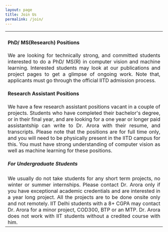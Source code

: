 ```yaml
---
layout: page
title: Join Us
permalink: /join/
---
```


<table style="" align="center"> <tr><td><div align="justify" class="style-paragraph">

<h4 id="phd-ms-research-positions">PhD/ MS(Research) Positions</h5>
We are looking for technically strong, and committed students interested to do a PhD/ MS(R) in computer vision and machine learning. Interested students may look at our publications and project pages to get a glimpse of ongoing work. Note that, applicants must go through the official IITD admission process. 
<br>
<h4 id="research-assistant-positions">Research Assistant Positions</h5>
We have a few research assistant positions vacant in a couple of projects. Students who have completed their bachelor&#39;s degree, or in their final year, and are looking for a one year or longer paid assistantship can write to Dr. Arora with their resume, and transcripts. Please note that the positions are for full time only, and you will need to be physically present in the IITD campus for this. You must have strong understanding of computer vision as well as machine learning for these positions.
<br>

<h5 id="for-undergraduate-students">For Undergraduate Students</h5>
We usually do not take students for any short term projects, no winter or summer internships. Please contact Dr. Arora only if you have exceptional academic credentials and are interested in a year long project. All the projects are to be done onsite only and not remotely. IIT Delhi students with a 8+ CGPA may contact Dr. Arora for a minor project, COD300, BTP or an MTP. Dr. Arora does not work with IIT students without a credited course with him.

</div></td></tr></table>



<br/>
